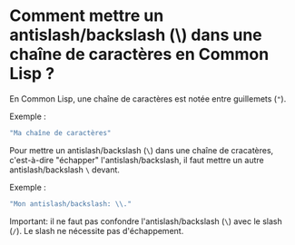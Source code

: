 # Comment mettre un antislash/backslash (\\) dans une chaîne de caractères en Common Lisp ?

En Common Lisp, une chaîne de caractères est notée entre guillemets (`"`).

Exemple :
```lisp
"Ma chaîne de caractères"
```

Pour mettre un antislash/backslash (`\`) dans une chaîne de cracatères, c'est-à-dire "échapper" l'antislash/backslash, il faut mettre un autre antislash/backslash `\` devant.

Exemple :
```lisp
"Mon antislash/backslash: \\."
```

Important: il ne faut pas confondre l'antislash/backslash (`\`) avec le slash (`/`). Le slash ne nécessite pas d'échappement.
